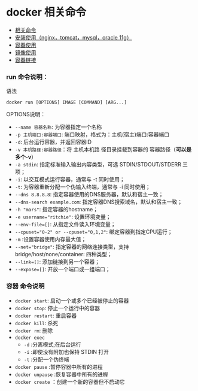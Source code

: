 # docker 相关命令

* [相关命令](./command.md)
* [安装使用（nginx，tomcat，mysql，oracle 11g）](./install.md)
* [容器使用](./container-usage.md)
* [镜像使用](./image-usage.md)
* [容器链接](./container-connection.md)


### run 命令说明：

语法

	docker run [OPTIONS] IMAGE [COMMAND] [ARG...]

OPTIONS说明：

- `--name 容器名称`: 为容器指定一个名称
- `-p 主机端口:容器端口`: 端口映射，格式为：主机(宿主)端口:容器端口
- `-d`: 后台运行容器，并返回容器ID
- `-v 本机路径:容器路径`：将 主机本机路 径目录挂载到容器的 容器路径（**可以是多个-v**）
- `-a stdin`: 指定标准输入输出内容类型，可选 STDIN/STDOUT/STDERR 三项；
- `-i`: 以交互模式运行容器，通常与 -t 同时使用；
- `-t`: 为容器重新分配一个伪输入终端，通常与 -i 同时使用；
- `--dns 8.8.8.8`: 指定容器使用的DNS服务器，默认和宿主一致；
- `--dns-search example.com`: 指定容器DNS搜索域名，默认和宿主一致；
- `-h "mars"`: 指定容器的hostname；
- `-e username="ritchie"`: 设置环境变量；
- `--env-file=[]`: 从指定文件读入环境变量；
- `--cpuset="0-2" or --cpuset="0,1,2"`: 绑定容器到指定CPU运行；
- `-m` :设置容器使用内存最大值；
- `--net="bridge"`: 指定容器的网络连接类型，支持 bridge/host/none/container: 四种类型；
- `--link=[]`: 添加链接到另一个容器；
- `--expose=[]`: 开放一个端口或一组端口； 

### 容器 命令说明
- `docker start`: 启动一个或多个已经被停止的容器
- `docker stop`: 停止一个运行中的容器
- `docker restart`: 重启容器
- `docker kill`: 杀死
- `docker rm`: 删除
- `docker exec `
    - `-d` :分离模式;在后台运行
    - `-i` :即使没有附加也保持 STDIN 打开
    - `-t` :分配一个伪终端
- `docker pause` :暂停容器中所有的进程
- `docker unpause` :恢复容器中所有的进程
- `docker create` ：创建一个新的容器但不启动它
